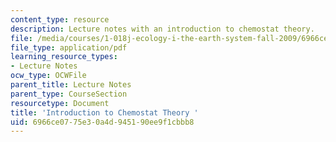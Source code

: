 ```yaml
---
content_type: resource
description: Lecture notes with an introduction to chemostat theory.
file: /media/courses/1-018j-ecology-i-the-earth-system-fall-2009/6966ce0775e30a4d945190ee9f1cbbb8_MIT1_018JF09_Lec14.pdf
file_type: application/pdf
learning_resource_types:
- Lecture Notes
ocw_type: OCWFile
parent_title: Lecture Notes
parent_type: CourseSection
resourcetype: Document
title: 'Introduction to Chemostat Theory '
uid: 6966ce07-75e3-0a4d-9451-90ee9f1cbbb8
---
```

